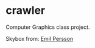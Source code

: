 # crawler

Computer Graphics class project.

Skybox from: [Emil Persson](https://opengameart.org/content/field-skyboxes)

